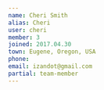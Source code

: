 ```yaml
---
name: Cheri Smith
alias: Cheri
user: cheri
member: 3
joined: 2017.04.30
town: Eugene, Oregon, USA
phone:
email: izandot@gmail.com
partial: team-member
---
```


